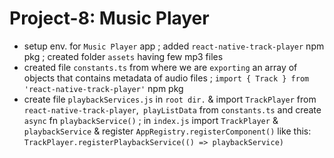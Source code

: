 # Project-8: Music Player
- setup env. for `Music Player` app ; added `react-native-track-player` npm pkg ; created folder `assets` having few mp3 files
- created file `constants.ts` from where we are `exporting` an array of objects that contains metadata of audio files ; `import { Track } from 'react-native-track-player'` npm pkg
- create file `playbackServices.js` in `root dir.` & import `TrackPlayer` from `react-native-track-player`,` playListData` from `constants.ts` and create `async` fn `playbackService()` ; in `index.js` import `TrackPlayer` & `playbackService` & register `AppRegistry.registerComponent()` like this: `TrackPlayer.registerPlaybackService(() => playbackService)`